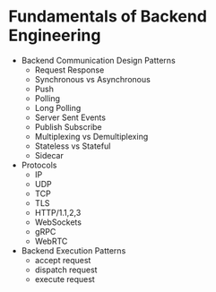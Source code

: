 # Fundamentals of Backend Engineering

- Backend Communication Design Patterns
  - Request Response
  - Synchronous vs Asynchronous
  - Push
  - Polling
  - Long Polling
  - Server Sent Events
  - Publish Subscribe
  - Multiplexing vs Demultiplexing
  - Stateless vs Stateful
  - Sidecar
- Protocols
  - IP
  - UDP
  - TCP
  - TLS
  - HTTP/1.1,2,3
  - WebSockets
  - gRPC
  - WebRTC
- Backend Execution Patterns
  - accept request
  - dispatch request
  - execute request 
